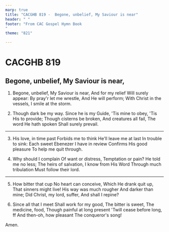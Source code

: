 ```yaml
---
marp: true
title: "CACGHB 819 -  Begone, unbelief, My Saviour is near"
header: " "
footer: "From CAC Gospel Hymn Book 
"
theme: "821"

---
```


<style>
    :root {
        font-size: 2em;
    }

    section {
        display: flex;
        flex-direction: column;
        justify-content: space-evenly;
    }

	/* section:has(ol) {
		display: grid;
		grid-template-columns: 1fr 1fr;
		gap: 1.6em;
	} */

	section ol {
		display: grid;
		grid-template-columns: 1fr 1fr;
		gap: 1.6em;
	}
</style>

# CACGHB 819
##   Begone, unbelief, My Saviour is near,
<!-- --- -->

1. Begone, unbelief,
	My Saviour is near,
	And for my relief
	Will surely appear:
	By pray'r let me wrestle,
	And He will perform;
	With Christ in the vessels,
	I smile at the storm.

2. Though dark be my way.
	Since he is my Guide,
	'Tis mine to obey,
	'Tis His to provide;
	Though cisterns be broken,
	And creatures all fail,
	The word He hath spoken
	Shall surely prevail.

---

3. His love, in time past
	Forbids me to think
	He'll leave me at last
	In trouble to sink:
	Each sweet Ebenezer
	I have in review
	Confirms His good pleasure
	To help me quit through.


4. Why should I complain
	Of want or distress,
	Temptation or pain?
	He told me no less;
	The heirs of salvation,
	I know from His Word
	Through much tribulation
	Must follow their lord.

---

5. How bitter that cup
	No heart can conceive,
	Which He drank quit up,
	That sinners might live!
	His way was much rougher
	And darker than mine;
	Did Christ, my lord, suffer,
	And shall I repine?

6. Since all that I meet
	Shall work for my good,
	The bitter is sweet,
	The medicine, food,
	Though painful at long present
	'Twill cease before long,
	ff And then-oh, how pleasant
	The conqueror's song!

Amen.
